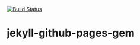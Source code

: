 [![Build Status](https://travis-ci.org/msoe-sg/jekyll-github-pages-gem.svg?branch=master)](https://travis-ci.org/msoe-sg/jekyll-github-pages-gem)

# jekyll-github-pages-gem

